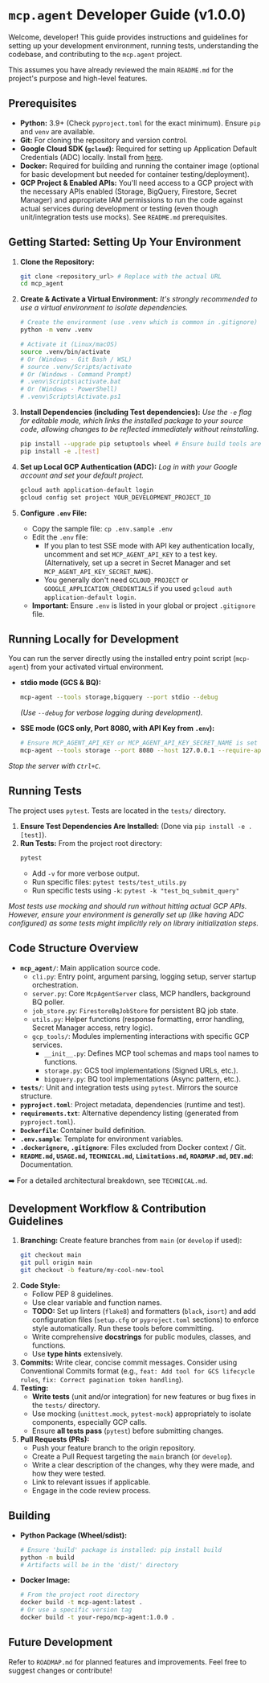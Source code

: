 # `mcp.agent` Developer Guide (v1.0.0)

Welcome, developer! This guide provides instructions and guidelines for setting up your development environment, running tests, understanding the codebase, and contributing to the `mcp.agent` project.

This assumes you have already reviewed the main `README.md` for the project's purpose and high-level features.

## Prerequisites

*   **Python:** 3.9+ (Check `pyproject.toml` for the exact minimum). Ensure `pip` and `venv` are available.
*   **Git:** For cloning the repository and version control.
*   **Google Cloud SDK (`gcloud`):** Required for setting up Application Default Credentials (ADC) locally. Install from [here](https://cloud.google.com/sdk/docs/install).
*   **Docker:** Required for building and running the container image (optional for basic development but needed for container testing/deployment).
*   **GCP Project & Enabled APIs:** You'll need access to a GCP project with the necessary APIs enabled (Storage, BigQuery, Firestore, Secret Manager) and appropriate IAM permissions to run the code against actual services during development or testing (even though unit/integration tests use mocks). See `README.md` prerequisites.

## Getting Started: Setting Up Your Environment

1.  **Clone the Repository:**
    ```bash
    git clone <repository_url> # Replace with the actual URL
    cd mcp_agent
    ```

2.  **Create & Activate a Virtual Environment:**
    *It's strongly recommended to use a virtual environment to isolate dependencies.*
    ```bash
    # Create the environment (use .venv which is common in .gitignore)
    python -m venv .venv

    # Activate it (Linux/macOS)
    source .venv/bin/activate
    # Or (Windows - Git Bash / WSL)
    # source .venv/Scripts/activate
    # Or (Windows - Command Prompt)
    # .venv\Scripts\activate.bat
    # Or (Windows - PowerShell)
    # .venv\Scripts\Activate.ps1
    ```

3.  **Install Dependencies (including Test dependencies):**
    *Use the `-e` flag for editable mode, which links the installed package to your source code, allowing changes to be reflected immediately without reinstalling.*
    ```bash
    pip install --upgrade pip setuptools wheel # Ensure build tools are up-to-date
    pip install -e .[test]
    ```

4.  **Set up Local GCP Authentication (ADC):**
    *Log in with your Google account and set your default project.*
    ```bash
    gcloud auth application-default login
    gcloud config set project YOUR_DEVELOPMENT_PROJECT_ID
    ```

5.  **Configure `.env` File:**
    *   Copy the sample file: `cp .env.sample .env`
    *   Edit the `.env` file:
        *   If you plan to test SSE mode with API key authentication locally, uncomment and set `MCP_AGENT_API_KEY` to a test key. (Alternatively, set up a secret in Secret Manager and set `MCP_AGENT_API_KEY_SECRET_NAME`).
        *   You generally don't need `GCLOUD_PROJECT` or `GOOGLE_APPLICATION_CREDENTIALS` if you used `gcloud auth application-default login`.
    *   **Important:** Ensure `.env` is listed in your global or project `.gitignore` file.

## Running Locally for Development

You can run the server directly using the installed entry point script (`mcp-agent`) from your activated virtual environment.

*   **stdio mode (GCS & BQ):**
    ```bash
    mcp-agent --tools storage,bigquery --port stdio --debug
    ```
    *(Use `--debug` for verbose logging during development).*

*   **SSE mode (GCS only, Port 8080, with API Key from `.env`):**
    ```bash
    # Ensure MCP_AGENT_API_KEY or MCP_AGENT_API_KEY_SECRET_NAME is set in .env
    mcp-agent --tools storage --port 8080 --host 127.0.0.1 --require-api-key --debug
    ```

*Stop the server with `Ctrl+C`.*

## Running Tests

The project uses `pytest`. Tests are located in the `tests/` directory.

1.  **Ensure Test Dependencies Are Installed:** (Done via `pip install -e .[test]`).
2.  **Run Tests:** From the project root directory:
    ```bash
    pytest
    ```
    *   Add `-v` for more verbose output.
    *   Run specific files: `pytest tests/test_utils.py`
    *   Run specific tests using `-k`: `pytest -k "test_bq_submit_query"`

*Most tests use mocking and should run without hitting actual GCP APIs. However, ensure your environment is generally set up (like having ADC configured) as some tests might implicitly rely on library initialization steps.*

## Code Structure Overview

*   **`mcp_agent/`**: Main application source code.
    *   `cli.py`: Entry point, argument parsing, logging setup, server startup orchestration.
    *   `server.py`: Core `McpAgentServer` class, MCP handlers, background BQ poller.
    *   `job_store.py`: `FirestoreBqJobStore` for persistent BQ job state.
    *   `utils.py`: Helper functions (response formatting, error handling, Secret Manager access, retry logic).
    *   `gcp_tools/`: Modules implementing interactions with specific GCP services.
        *   `__init__.py`: Defines MCP tool schemas and maps tool names to functions.
        *   `storage.py`: GCS tool implementations (Signed URLs, etc.).
        *   `bigquery.py`: BQ tool implementations (Async pattern, etc.).
*   **`tests/`**: Unit and integration tests using `pytest`. Mirrors the source structure.
*   **`pyproject.toml`**: Project metadata, dependencies (runtime and test).
*   **`requirements.txt`**: Alternative dependency listing (generated from `pyproject.toml`).
*   **`Dockerfile`**: Container build definition.
*   **`.env.sample`**: Template for environment variables.
*   **`.dockerignore`, `.gitignore`**: Files excluded from Docker context / Git.
*   **`README.md`, `USAGE.md`, `TECHNICAL.md`, `Limitations.md`, `ROADMAP.md`, `DEV.md`**: Documentation.

➡️ For a detailed architectural breakdown, see `TECHNICAL.md`.

## Development Workflow & Contribution Guidelines

1.  **Branching:** Create feature branches from `main` (or `develop` if used):
    ```bash
    git checkout main
    git pull origin main
    git checkout -b feature/my-cool-new-tool
    ```
2.  **Code Style:**
    *   Follow PEP 8 guidelines.
    *   Use clear variable and function names.
    *   **TODO:** Set up linters (`flake8`) and formatters (`black`, `isort`) and add configuration files (`setup.cfg` or `pyproject.toml` sections) to enforce style automatically. Run these tools before committing.
    *   Write comprehensive **docstrings** for public modules, classes, and functions.
    *   Use **type hints** extensively.
3.  **Commits:** Write clear, concise commit messages. Consider using Conventional Commits format (e.g., `feat: Add tool for GCS lifecycle rules`, `fix: Correct pagination token handling`).
4.  **Testing:**
    *   **Write tests** (unit and/or integration) for new features or bug fixes in the `tests/` directory.
    *   Use mocking (`unittest.mock`, `pytest-mock`) appropriately to isolate components, especially GCP calls.
    *   Ensure **all tests pass** (`pytest`) before submitting changes.
5.  **Pull Requests (PRs):**
    *   Push your feature branch to the origin repository.
    *   Create a Pull Request targeting the `main` branch (or `develop`).
    *   Write a clear description of the changes, why they were made, and how they were tested.
    *   Link to relevant issues if applicable.
    *   Engage in the code review process.

## Building

*   **Python Package (Wheel/sdist):**
    ```bash
    # Ensure 'build' package is installed: pip install build
    python -m build
    # Artifacts will be in the 'dist/' directory
    ```
*   **Docker Image:**
    ```bash
    # From the project root directory
    docker build -t mcp-agent:latest .
    # Or use a specific version tag
    docker build -t your-repo/mcp-agent:1.0.0 .
    ```

## Future Development

Refer to `ROADMAP.md` for planned features and improvements. Feel free to suggest changes or contribute!
